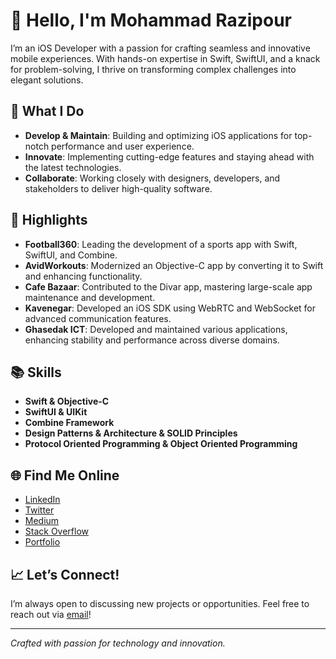 # 👋 Hello, I'm Mohammad Razipour

I’m an iOS Developer with a passion for crafting seamless and innovative mobile experiences. With hands-on expertise in Swift, SwiftUI, and a knack for problem-solving, I thrive on transforming complex challenges into elegant solutions.

## 🚀 What I Do

- **Develop & Maintain**: Building and optimizing iOS applications for top-notch performance and user experience.
- **Innovate**: Implementing cutting-edge features and staying ahead with the latest technologies.
- **Collaborate**: Working closely with designers, developers, and stakeholders to deliver high-quality software.

## 🌟 Highlights

- **Football360**: Leading the development of a sports app with Swift, SwiftUI, and Combine.
- **AvidWorkouts**: Modernized an Objective-C app by converting it to Swift and enhancing functionality.
- **Cafe Bazaar**: Contributed to the Divar app, mastering large-scale app maintenance and development.
- **Kavenegar**: Developed an iOS SDK using WebRTC and WebSocket for advanced communication features.
- **Ghasedak ICT**: Developed and maintained various applications, enhancing stability and performance across diverse domains.

## 📚 Skills

- **Swift & Objective-C**
- **SwiftUI & UIKit**
- **Combine Framework**
- **Design Patterns & Architecture & SOLID Principles**
- **Protocol Oriented Programming & Object Oriented Programming**

## 🌐 Find Me Online

- [LinkedIn](https://www.linkedin.com/in/razipour1993/)
- [Twitter](https://twitter.com/razipour1993)
- [Medium](https://medium.com/@razipour1993)
- [Stack Overflow](https://stackoverflow.com/users/4493995/mohammad-razipour)
- [Portfolio](https://razipour.ir)

## 📈 Let’s Connect!

I’m always open to discussing new projects or opportunities. Feel free to reach out via [email](mailto:razipour1993@gmail.com)!

---
*Crafted with passion for technology and innovation.*
